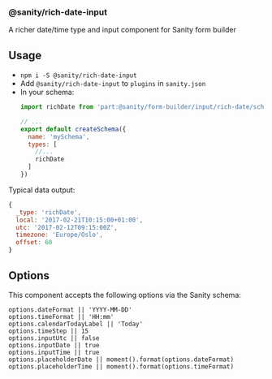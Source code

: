### @sanity/rich-date-input
A richer date/time type and input component for Sanity form builder

## Usage

- `npm i -S @sanity/rich-date-input`
- Add `@sanity/rich-date-input` to `plugins` in `sanity.json`
- In your schema:
  ```js
  import richDate from 'part:@sanity/form-builder/input/rich-date/schema'

  // ...
  export default createSchema({
    name: 'mySchema',
    types: [
      //...
      richDate
    ]
  })

  ```

Typical data output:

```js
{
  _type: 'richDate',
  local: '2017-02-21T10:15:00+01:00',
  utc: '2017-02-12T09:15:00Z',
  timezone: 'Europe/Oslo',
  offset: 60
}
```

## Options

This component accepts the following options via the Sanity schema:

```
options.dateFormat || 'YYYY-MM-DD'
options.timeFormat || 'HH:mm'
options.calendarTodayLabel || 'Today'
options.timeStep || 15
options.inputUtc || false
options.inputDate || true
options.inputTime || true
options.placeholderDate || moment().format(options.dateFormat)
options.placeholderTime || moment().format(options.timeFormat)
```
